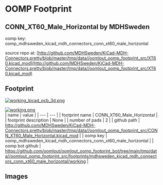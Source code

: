# OOMP Footprint  
## CONN_XT60_Male_Horizontal  by MDHSweden  
  
oomp key: oomp_mdhsweden_kicad_mdh_connectors_conn_xt60_male_horizontal  
  
source repo at: [http://github.com/MDHSweden/KiCad-MDH-Connectors.pretty/blob/master/tmp/data//oomlout_oomp_footprint_src/XT60.kicad_mod](http://github.com/MDHSweden/KiCad-MDH-Connectors.pretty/blob/master/tmp/data//oomlout_oomp_footprint_src/XT60.kicad_mod)  
## Footprint  
  
[![working_kicad_pcb_3d.png](working_kicad_pcb_3d_600.png)](working_kicad_pcb_3d.png)  
  
[![working.png](working_600.png)](working.png)  
| name | value | 
| --- | --- | 
| footprint name | CONN_XT60_Male_Horizontal | 
| footprint description | None | 
| number of pads | 2 | 
| github path | http://github.com/MDHSweden/KiCad-MDH-Connectors.pretty/blob/master/tmp/data//oomlout_oomp_footprint_src/CONN_XT60_Male_Horizontal.kicad_mod | 
| oomp key | oomp_mdhsweden_kicad_mdh_connectors_conn_xt60_male_horizontal | 
| oomp bot github | https://github.com/oomlout/oomlout_oomp_footprint_bot/tree/main/tmp/data//oomlout_oomp_footprint_src/footprints/mdhsweden_kicad_mdh_connectors_conn_xt60_male_horizontal/working | 
## Images  
